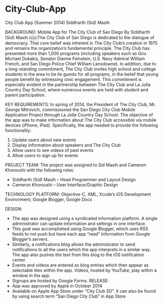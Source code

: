 # City-Club-App
City Club App (Summer 2014)
Siddharth (Sid) Masih

BACKGROUND:
Mobile App for The City Club of San Diego By Siddharth (Sid) Masih
￼￼The City Club of San Diego is dedicated to the dialogue of democracy. That core belief was inherent in The City Club’s creation in 1975 and remains the organization’s fundamental principle. The City Club has presented more than 1,000 programs (including speakers such as Gov. Michael Dukakis, Senator Dianne Feinstein, U.S. Navy Admiral William French, and San Diego Police Chief William Lansdowne).
In addition, due to a long-standing commitment, The City Club invites high school and college students in the area to be its guests for all programs, in the belief that young people benefit by witnessing civic engagement. This commitment is especially evident in the partnership between The City Club and La Jolla Country Day School, where numerous events are held with student and parent participation.

KEY REQUIREMENTS:
In spring of 2014, the President of The City Club, Mr. George Mitrovich, commissioned the San Diego City Club Mobile Application Project through La Jolla Country Day School. The objective of the app was to make information about The City Club accessible via mobile devices (iPhone, iPad). Specifically, the app needed to provide the following functionality:
1. Update users about new events
2. Display information about speakers and The City Club
3. Allow users to see videos of past events
4. Allow users to sign up for events

PROJECT TEAM:
The project was assigned to Sid Masih and Cameron Khoroushi with the following roles:
- Siddharth (Sid) Masih – Head Programmer and Layout Design
- Cameron Khoroushi – User Interface/Graphic Design

TECHNOLOGY PLATFORM: Objective-C, XML, Xcode’s iOS Development Environment, Google Blogger,
Google Docs

DESIGN:
- The app was designed using a syndicated information platform. A single administrator can update information and settings in one interface.
- This goal was accomplished using Google Blogger, which uses RSS feeds to not push but have each app “read” information from Google Blogger’s servers.
- Similarly, a notifications blog allows the administrator to send notifications to all the users which the app interprets in a similar way. The app also pushes the text from this blog to the iOS notification center.
- Events and videos are entered as blog entries which then appear as selectable tiles within the app. Videos, hosted by YouTube, play within a window in the app.
- Signups are hosted by Google Forms. RELEASE:
- App was approved by Apple in October 2014
- Available on Apple App Store under “City Club SD”. It can also be found by using search term “San
Diego City Club” in App Store
